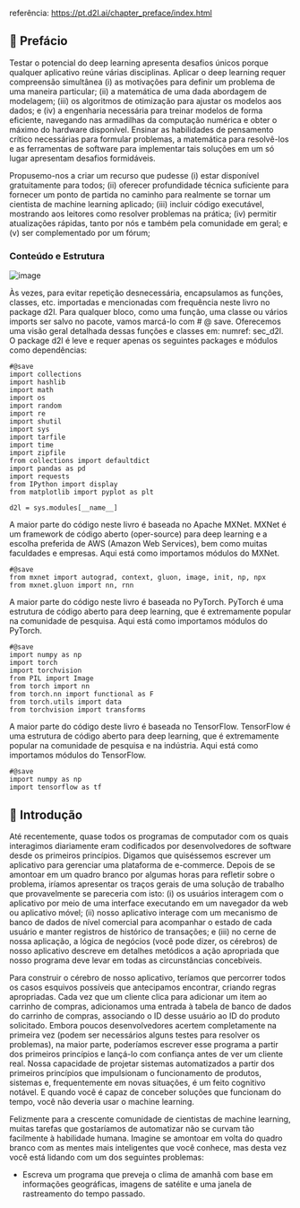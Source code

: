 referência: https://pt.d2l.ai/chapter_preface/index.html

## 🦖 Prefácio
Testar o potencial do deep learning apresenta desafios únicos porque qualquer aplicativo reúne várias disciplinas. Aplicar o deep learning requer compreensão simultânea (i) as motivações para definir um problema de uma maneira particular; (ii) a matemática de uma dada abordagem de modelagem; (iii) os algoritmos de otimização para ajustar os modelos aos dados; e (iv) a engenharia necessária para treinar modelos de forma eficiente, navegando nas armadilhas da computação numérica e obter o máximo do hardware disponível. Ensinar as habilidades de pensamento crítico necessárias para formular problemas, a matemática para resolvê-los e as ferramentas de software para implementar tais soluções em um só lugar apresentam desafios formidáveis.

Propusemo-nos a criar um recurso que pudesse (i) estar disponível gratuitamente para todos; (ii) oferecer profundidade técnica suficiente para fornecer um ponto de partida no caminho para realmente se tornar um cientista de machine learning aplicado; (iii) incluir código executável, mostrando aos leitores como resolver problemas na prática; (iv) permitir atualizações rápidas, tanto por nós e também pela comunidade em geral; e (v) ser complementado por um fórum;

### Conteúdo e Estrutura

![image](https://github.com/user-attachments/assets/e34d70ed-ba2a-4281-9620-b93e22502307)

Às vezes, para evitar repetição desnecessária, encapsulamos as funções, classes, etc. importadas e mencionadas com frequência neste livro no package d2l. Para qualquer bloco, como uma função, uma classe ou vários imports ser salvo no pacote, vamos marcá-lo com # @ save. Oferecemos uma visão geral detalhada dessas funções e classes em: numref: sec_d2l. O package d2l é leve e requer apenas os seguintes packages e módulos como dependências:

```
#@save
import collections
import hashlib
import math
import os
import random
import re
import shutil
import sys
import tarfile
import time
import zipfile
from collections import defaultdict
import pandas as pd
import requests
from IPython import display
from matplotlib import pyplot as plt

d2l = sys.modules[__name__]
```

A maior parte do código neste livro é baseada no Apache MXNet. MXNet é um framework de código aberto (oper-source) para deep learning e a escolha preferida de AWS (Amazon Web Services), bem como muitas faculdades e empresas. Aqui está como importamos módulos do MXNet.
```
#@save
from mxnet import autograd, context, gluon, image, init, np, npx
from mxnet.gluon import nn, rnn
```

A maior parte do código neste livro é baseada no PyTorch. PyTorch é uma estrutura de código aberto para deep learning, que é extremamente popular na comunidade de pesquisa. Aqui está como importamos módulos do PyTorch.
```
#@save
import numpy as np
import torch
import torchvision
from PIL import Image
from torch import nn
from torch.nn import functional as F
from torch.utils import data
from torchvision import transforms
```

A maior parte do código deste livro é baseada no TensorFlow. TensorFlow é uma estrutura de código aberto para deep learning, que é extremamente popular na comunidade de pesquisa e na indústria. Aqui está como importamos módulos do TensorFlow.
```
#@save
import numpy as np
import tensorflow as tf
```

## 🦕 Introdução
Até recentemente, quase todos os programas de computador com os quais interagimos diariamente eram codificados por desenvolvedores de software desde os primeiros princípios. Digamos que quiséssemos escrever um aplicativo para gerenciar uma plataforma de e-commerce. Depois de se amontoar em um quadro branco por algumas horas para refletir sobre o problema, iríamos apresentar os traços gerais de uma solução de trabalho que provavelmente se pareceria com isto: (i) os usuários interagem com o aplicativo por meio de uma interface executando em um navegador da web ou aplicativo móvel; (ii) nosso aplicativo interage com um mecanismo de banco de dados de nível comercial para acompanhar o estado de cada usuário e manter registros de histórico de transações; e (iii) no cerne de nossa aplicação, a lógica de negócios (você pode dizer, os cérebros) de nosso aplicativo descreve em detalhes metódicos a ação apropriada que nosso programa deve levar em todas as circunstâncias concebíveis.

Para construir o cérebro de nosso aplicativo, teríamos que percorrer todos os casos esquivos possíveis que antecipamos encontrar, criando regras apropriadas. Cada vez que um cliente clica para adicionar um item ao carrinho de compras, adicionamos uma entrada à tabela de banco de dados do carrinho de compras, associando o ID desse usuário ao ID do produto solicitado. Embora poucos desenvolvedores acertem completamente na primeira vez (podem ser necessários alguns testes para resolver os problemas), na maior parte, poderíamos escrever esse programa a partir dos primeiros princípios e lançá-lo com confiança antes de ver um cliente real. Nossa capacidade de projetar sistemas automatizados a partir dos primeiros princípios que impulsionam o funcionamento de produtos, sistemas e, frequentemente em novas situações, é um feito cognitivo notável. E quando você é capaz de conceber soluções que funcionam do tempo, você não deveria usar o machine learning.

Felizmente para a crescente comunidade de cientistas de machine learning, muitas tarefas que gostaríamos de automatizar não se curvam tão facilmente à habilidade humana. Imagine se amontoar em volta do quadro branco com as mentes mais inteligentes que você conhece, mas desta vez você está lidando com um dos seguintes problemas:

- Escreva um programa que preveja o clima de amanhã com base em informações geográficas, imagens de satélite e uma janela de rastreamento do tempo passado.

